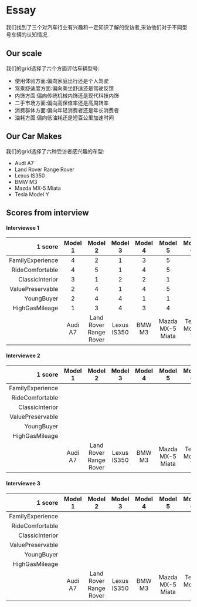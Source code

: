 # Essay


我们找到了三个对汽车行业有兴趣和一定知识了解的受访者,采访他们对于不同型号车辆的认知情况.
## Our scale
我们的grid选择了六个方面评估车辆型号:
- 使用体验方面:偏向家庭出行还是个人驾驶
- 驾乘舒适度方面:偏向乘坐舒适还是驾驶反馈
- 内饰方面:偏向传统机械内饰还是现代科技内饰
- 二手市场方面:偏向高保值率还是高周转率
- 消费群体方面:偏向年轻消费者还是年长消费者
- 油耗方面:偏向低油耗还是短百公里加速时间
## Our Car Makes
我们的grid选择了六种受访者感兴趣的车型:
- Audi A7
- Land Rover Range Rover
- Lexus IS350
- BMW M3
- Mazda MX-5 Miata
- Tesla Model Y
## Scores from interview

#### Interviewee 1
|          1 score | Model 1 |        Model 2         |   Model 3   | Model 4 |     Model 5      |    Model 6    | 5 score          |
| ---------------: | :-----: | :--------------------: | :---------: | :-----: | :--------------: | :-----------: | :--------------- |
| FamilyExperience |    4    |           2            |      1      |    3    |        5         |       2       | DriveExperience  |
|  RideComfortable |    4    |           5            |      1      |    4    |        5         |       3       | DriveComfortable |
|  ClassicInterior |    3    |           1            |      2      |    2    |        1         |       5       | TechInterior     |
| ValuePreservable |    2    |           4            |      1      |    4    |        5         |       2       | HighTurnover     |
|       YoungBuyer |    2    |           4            |      4      |    1    |        1         |       3       | ElderBuyer       |
|   HighGasMileage |    1    |           3            |      4      |    3    |        4         |       5       | Quick0-60Time    |
|                  | Audi A7 | Land Rover Range Rover | Lexus IS350 | BMW M3  | Mazda MX-5 Miata | Tesla Model Y |                  |

#### Interviewee 2
|          1 score | Model 1 |        Model 2         |   Model 3   | Model 4 |     Model 5      |    Model 6    | 5 score          |
| ---------------: | :-----: | :--------------------: | :---------: | :-----: | :--------------: | :-----------: | :--------------- |
| FamilyExperience |         |                        |             |         |                  |               | DriveExperience  |
|  RideComfortable |         |                        |             |         |                  |               | DriveComfortable |
|  ClassicInterior |         |                        |             |         |                  |               | TechInterior     |
| ValuePreservable |         |                        |             |         |                  |               | HighTurnover     |
|       YoungBuyer |         |                        |             |         |                  |               | ElderBuyer       |
|   HighGasMileage |         |                        |             |         |                  |               | Quick0-60Time    |
|                  | Audi A7 | Land Rover Range Rover | Lexus IS350 | BMW M3  | Mazda MX-5 Miata | Tesla Model Y |                  |


#### Interviewee 3

|          1 score | Model 1 |        Model 2         |   Model 3   | Model 4 |     Model 5      |    Model 6    | 5 score          |
| ---------------: | :-----: | :--------------------: | :---------: | :-----: | :--------------: | :-----------: | :--------------- |
| FamilyExperience |         |                        |             |         |                  |               | DriveExperience  |
|  RideComfortable |         |                        |             |         |                  |               | DriveComfortable |
|  ClassicInterior |         |                        |             |         |                  |               | TechInterior     |
| ValuePreservable |         |                        |             |         |                  |               | HighTurnover     |
|       YoungBuyer |         |                        |             |         |                  |               | ElderBuyer       |
|   HighGasMileage |         |                        |             |         |                  |               | Quick0-60Time    |
|                  | Audi A7 | Land Rover Range Rover | Lexus IS350 | BMW M3  | Mazda MX-5 Miata | Tesla Model Y |                  |

